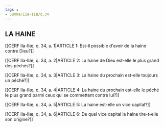 ```yaml
---
tags : 
- Summa/IIa-IIæ/q.34
---
```


## LA HAINE

[[CERF IIa-IIæ, q. 34, a. 1|ARTICLE 1: Est-il possible d'avoir de la haine contre Dieu?]]

[[CERF IIa-IIæ, q. 34, a. 2|ARTICLE 2: La haine de Dieu est-elle le plus grand des péchés?]]

[[CERF IIa-IIæ, q. 34, a. 3|ARTICLE 3: La haine du prochain est-elle toujours un péché?]]

[[CERF IIa-IIæ, q. 34, a. 4|ARTICLE 4: La haine du prochain est-elle le péché le plus grand parmi ceux qui se commettent contre lui?]]

[[CERF IIa-IIæ, q. 34, a. 5|ARTICLE 5: La haine est-elle un vice capital?]]

[[CERF IIa-IIæ, q. 34, a. 6|ARTICLE 6: De quel vice capital la haine tire-t-elle son origine?]]

